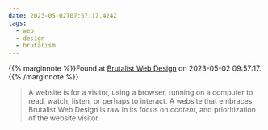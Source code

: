 ```yaml
---
date: 2023-05-02T07:57:17.424Z
tags:
  - web
  - design
  - brutalism
---
```

{{% marginnote %}}Found at [Brutalist Web Design](https://brutalist-web.design/) on 2023-05-02 09:57:17.{{% /marginnote %}}

> A website is for a visitor, using a browser, running on a computer to read, watch, listen, or perhaps to interact. A website that embraces Brutalist Web Design is raw in its focus on _content_, and prioritization of the website visitor.


